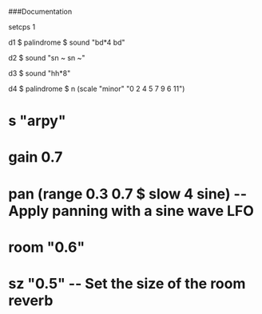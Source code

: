 ###Documentation

setcps 1

d1 $ palindrome $ sound "bd*4 bd"
 
d2 $ sound "sn ~ sn ~"

d3 $ sound "hh*8"
 
d4 $ palindrome $ n (scale "minor" "0 2 4 5 7 9 6 11") 
  # s "arpy"
  # gain 0.7
  # pan (range 0.3 0.7 $ slow 4 sine) -- Apply panning with a sine wave LFO
  # room "0.6"
  # sz "0.5" -- Set the size of the room reverb

